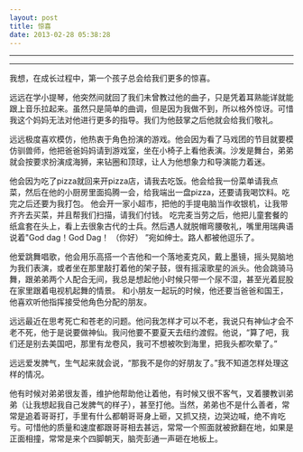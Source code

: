 ```yaml
---
layout: post
title: 惊喜
date: 2013-02-28 05:38:28
---
```


<meta http-equiv='Content-Type' content='text/html; charset=utf-8' />

---

---

我想，在成长过程中，第一个孩子总会给我们更多的惊喜。

远远在学小提琴，他突然间就回了我们未曾教过他的曲子，只是凭着耳熟能详就能跟上音乐拉起来。虽然只是简单的曲调，但是因为我做不到，所以格外惊讶。可惜我这个妈妈无法对他进行更多的指导。我们为他鼓掌之后他就会给我们敬礼。


远远极度喜欢模仿，他热衷于角色扮演的游戏。他会因为看了马戏团的节目就要模仿驯兽师，他把爸爸妈妈请到游戏室，坐在小椅子上看他表演。沙发是舞台，弟弟就会按要求扮演成海狮，来钻圈和顶球，让人为他想象力和导演能力着迷。

他会因为吃了pizza就回来开pizza店，请我去吃饭。他会给我一份菜单请我点菜，然后在他的小厨房里面捣腾一会，给我端出一盘pizza，还要请我喝饮料。吃完之后还要为我打包。
他会开一家小超市，把他的手提电脑当作收银机，让我带齐齐去买菜，并且帮我们扫描，请我们付钱。
吃完麦当劳之后，他把儿童套餐的纸盒套在头上，看上去很象古代的士兵。然后遇人就脱帽弯腰敬礼，嘴里用瑞典语说着"God
dag！God Dag！ （你好） ”宛如绅士。路人都被他逗乐了。

他爱跳舞唱歌，他会用乐高搭一个吉他和一个落地麦克风，戴上墨镜，摇头晃脑地为我们表演，或者坐在那里敲打着他的架子鼓，很有摇滚歌星的派头。他会跳骑马舞，跟弟弟两个人配合无间，我总是想起他小时候只带一个尿不湿，甚至光着屁股在家里跟着电视机起舞的情景。
和小朋友一起玩的时候，他还要当爸爸和国王，他喜欢听他指挥接受他角色分配的朋友。


远远最近在思考死亡和苍老的问题。他问我怎样才可以不老，我说只有神仙才会不老不死，他于是说要做神仙。我问他要不要夏天去纽约渡假。他说，“算了吧，我们还是别去美国吧，那里有龙卷风，我可不想被吹到海里，把我头都吹晕了。”

远远爱发脾气，生气起来就会说，“那我不是你的好朋友了。”我不知道怎样处理这样的情况。

他有时候对弟弟很友善，维护他帮助他让着他，有时候又很不客气，叉着腰教训弟弟（让我想起我自己发脾气的样子），甚至打他。当然，弟弟也不是什么善者，常常是追着哥哥打，手里有什么都朝哥哥身上砸，又抓又挠，边哭边喊，绝不肯吃亏。可惜他的质量和速度都跟哥哥相去甚远，常常一个照面就被掀翻在地，如果是正面相撞，常常是来个四脚朝天，脑壳彭通一声砸在地板上。


